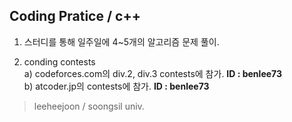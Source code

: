 Coding Pratice / c++
------------------

1. 스터디를 통해 일주일에 4~5개의 알고리즘 문제 풀이.

2. conding contests  
  a) codeforces.com의 div.2, div.3 contests에 참가.   **ID : benlee73**  
  b) atcoder.jp의 contests에 참가.                    **ID : benlee73**  
  
  
>leeheejoon / soongsil univ.
